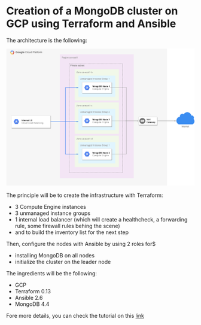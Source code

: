 # Creation of a MongoDB cluster on GCP using Terraform and Ansible

The architecture is the following:

![architecture](mongodb_ha.png)

The principle will be to create the infrastructure with Terraform:
* 3 Compute Engine instances
* 3 unmanaged instance groups
* 1 internal load balancer (which will create a healthcheck, a forwarding rule, some firewall rules behing the scene)
*  and to build the inventory list for the next step

Then, configure the nodes with Ansible by using 2 roles for$
* installing MongoDB  on all nodes
* initialize the cluster on the leader node

The ingredients will be the following:
- GCP
- Terraform 0.13
- Ansible 2.6
- MongoDB 4.4

Fore more details, you can check the tutorial on this [link](https://medium.com/@belougatech/create-a-mongodb-cluster-in-2-command-lines-with-gcp-terraform-ansible-6b706c2d57d)


